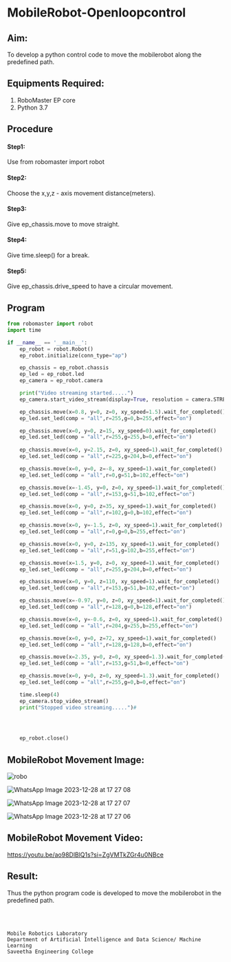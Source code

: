 # MobileRobot-Openloopcontrol
## Aim:

To develop a python control code to move the mobilerobot along the predefined path.

## Equipments Required:
1. RoboMaster EP core
2. Python 3.7

## Procedure

#### Step1:
Use from robomaster import robot



#### Step2:

Choose the x,y,z - axis movement distance(meters).

#### Step3:

Give ep_chassis.move to move straight.

#### Step4:

Give time.sleep() for a break.

#### Step5:

Give ep_chassis.drive_speed to have a circular movement.

## Program
```python
from robomaster import robot
import time

if __name__ == '__main__':
    ep_robot = robot.Robot()
    ep_robot.initialize(conn_type="ap")

    ep_chassis = ep_robot.chassis
    ep_led = ep_robot.led
    ep_camera = ep_robot.camera

    print("Video streaming started.....")
    ep_camera.start_video_stream(display=True, resolution = camera.STREAM_360P)

    ep_chassis.move(x=0.8, y=0, z=0, xy_speed=1.5).wait_for_completed()
    ep_led.set_led(comp = "all",r=255,g=0,b=255,effect="on")

    ep_chassis.move(x=0, y=0, z=15, xy_speed=0).wait_for_completed()
    ep_led.set_led(comp = "all",r=255,g=255,b=0,effect="on")
 
    ep_chassis.move(x=0, y=2.15, z=0, xy_speed=1).wait_for_completed()
    ep_led.set_led(comp = "all",r=225,g=204,b=0,effect="on")

    ep_chassis.move(x=0, y=0, z=-8, xy_speed=1).wait_for_completed()
    ep_led.set_led(comp = "all",r=0,g=51,b=102,effect="on")

    ep_chassis.move(x=-1.45, y=0, z=0, xy_speed=1).wait_for_completed()
    ep_led.set_led(comp = "all",r=153,g=51,b=102,effect="on")

    ep_chassis.move(x=0, y=0, z=35, xy_speed=1).wait_for_completed()
    ep_led.set_led(comp = "all",r=102,g=0,b=102,effect="on")

    ep_chassis.move(x=0, y=-1.5, z=0, xy_speed=1).wait_for_completed()
    ep_led.set_led(comp = "all",r=0,g=0,b=255,effect="on")

    ep_chassis.move(x=0, y=0, z=135, xy_speed=1).wait_for_completed()
    ep_led.set_led(comp = "all",r=51,g=102,b=255,effect="on")

    ep_chassis.move(x=1.5, y=0, z=0, xy_speed=1).wait_for_completed()
    ep_led.set_led(comp = "all",r=255,g=204,b=0,effect="on")

    ep_chassis.move(x=0, y=0, z=110, xy_speed=1).wait_for_completed()
    ep_led.set_led(comp = "all",r=153,g=51,b=102,effect="on")

    ep_chassis.move(x=-0.97, y=0, z=0, xy_speed=1).wait_for_completed()
    ep_led.set_led(comp = "all",r=128,g=0,b=128,effect="on")

    ep_chassis.move(x=0, y=-0.6, z=0, xy_speed=1).wait_for_completed()
    ep_led.set_led(comp = "all",r=204,g=255,b=255,effect="on")

    ep_chassis.move(x=0, y=0, z=72, xy_speed=1).wait_for_completed()
    ep_led.set_led(comp = "all",r=128,g=128,b=0,effect="on")

    ep_chassis.move(x=2.35, y=0, z=0, xy_speed=1.3).wait_for_completed()
    ep_led.set_led(comp = "all",r=153,g=51,b=0,effect="on")

    ep_chassis.move(x=0, y=0, z=0, xy_speed=1.3).wait_for_completed()
    ep_led.set_led(comp = "all",r=255,g=0,b=0,effect="on")

    time.sleep(4)
    ep_camera.stop_video_stream()
    print("Stopped video streaming.....")#



    
    ep_robot.close()
```

## MobileRobot Movement Image:

![robo](./img/robomaster.png)

![WhatsApp Image 2023-12-28 at 17 27 08](https://github.com/Prajin19/mobilerobot-openloopcontrol/assets/144979377/18388a7a-c782-4d5e-8f4f-375d6e73c0d2)

![WhatsApp Image 2023-12-28 at 17 27 07](https://github.com/Prajin19/mobilerobot-openloopcontrol/assets/144979377/1011ef73-8d78-4a7b-9452-75a1d68b25a2)

![WhatsApp Image 2023-12-28 at 17 27 06](https://github.com/Prajin19/mobilerobot-openloopcontrol/assets/144979377/435b475e-53ee-49a5-8c93-879e4c238581)


## MobileRobot Movement Video:

https://youtu.be/ao98DlBlQ1s?si=ZgVMTkZGr4u0NBce

## Result:
Thus the python program code is developed to move the mobilerobot in the predefined path.


<br/>
<br/>

```
Mobile Robotics Laboratory
Department of Artificial Intelligence and Data Science/ Machine Learning
Saveetha Engineering College
```
